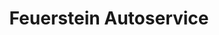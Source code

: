 ---
title: "Feuerstein Autoservice"
url: /gruensfeld/feuerstein-autoservice/
shop: Autowerkstatt
---